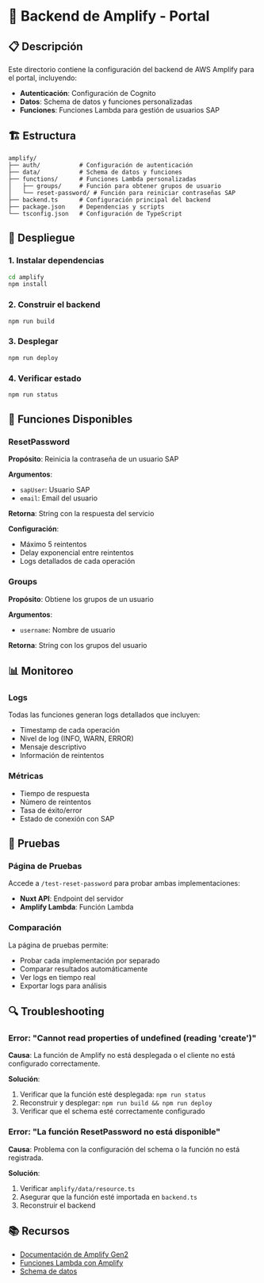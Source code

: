 # 🚀 Backend de Amplify - Portal

## 📋 Descripción

Este directorio contiene la configuración del backend de AWS Amplify para el portal, incluyendo:

- **Autenticación**: Configuración de Cognito
- **Datos**: Schema de datos y funciones personalizadas
- **Funciones**: Funciones Lambda para gestión de usuarios SAP

## 🏗️ Estructura

```
amplify/
├── auth/           # Configuración de autenticación
├── data/           # Schema de datos y funciones
├── functions/      # Funciones Lambda personalizadas
│   ├── groups/     # Función para obtener grupos de usuario
│   └── reset-password/ # Función para reiniciar contraseñas SAP
├── backend.ts      # Configuración principal del backend
├── package.json    # Dependencias y scripts
└── tsconfig.json   # Configuración de TypeScript
```

## 🚀 Despliegue

### 1. Instalar dependencias

```bash
cd amplify
npm install
```

### 2. Construir el backend

```bash
npm run build
```

### 3. Desplegar

```bash
npm run deploy
```

### 4. Verificar estado

```bash
npm run status
```

## 🔧 Funciones Disponibles

### ResetPassword

**Propósito**: Reinicia la contraseña de un usuario SAP

**Argumentos**:
- `sapUser`: Usuario SAP
- `email`: Email del usuario

**Retorna**: String con la respuesta del servicio

**Configuración**:
- Máximo 5 reintentos
- Delay exponencial entre reintentos
- Logs detallados de cada operación

### Groups

**Propósito**: Obtiene los grupos de un usuario

**Argumentos**:
- `username`: Nombre de usuario

**Retorna**: String con los grupos del usuario

## 📊 Monitoreo

### Logs

Todas las funciones generan logs detallados que incluyen:
- Timestamp de cada operación
- Nivel de log (INFO, WARN, ERROR)
- Mensaje descriptivo
- Información de reintentos

### Métricas

- Tiempo de respuesta
- Número de reintentos
- Tasa de éxito/error
- Estado de conexión con SAP

## 🧪 Pruebas

### Página de Pruebas

Accede a `/test-reset-password` para probar ambas implementaciones:
- **Nuxt API**: Endpoint del servidor
- **Amplify Lambda**: Función Lambda

### Comparación

La página de pruebas permite:
- Probar cada implementación por separado
- Comparar resultados automáticamente
- Ver logs en tiempo real
- Exportar logs para análisis

## 🔍 Troubleshooting

### Error: "Cannot read properties of undefined (reading 'create')"

**Causa**: La función de Amplify no está desplegada o el cliente no está configurado correctamente.

**Solución**:
1. Verificar que la función esté desplegada: `npm run status`
2. Reconstruir y desplegar: `npm run build && npm run deploy`
3. Verificar que el schema esté correctamente configurado

### Error: "La función ResetPassword no está disponible"

**Causa**: Problema con la configuración del schema o la función no está registrada.

**Solución**:
1. Verificar `amplify/data/resource.ts`
2. Asegurar que la función esté importada en `backend.ts`
3. Reconstruir el backend

## 📚 Recursos

- [Documentación de Amplify Gen2](https://docs.amplify.aws/react/build-a-backend/)
- [Funciones Lambda con Amplify](https://docs.amplify.aws/react/build-a-backend/functions/)
- [Schema de datos](https://docs.amplify.aws/react/build-a-backend/data/)
